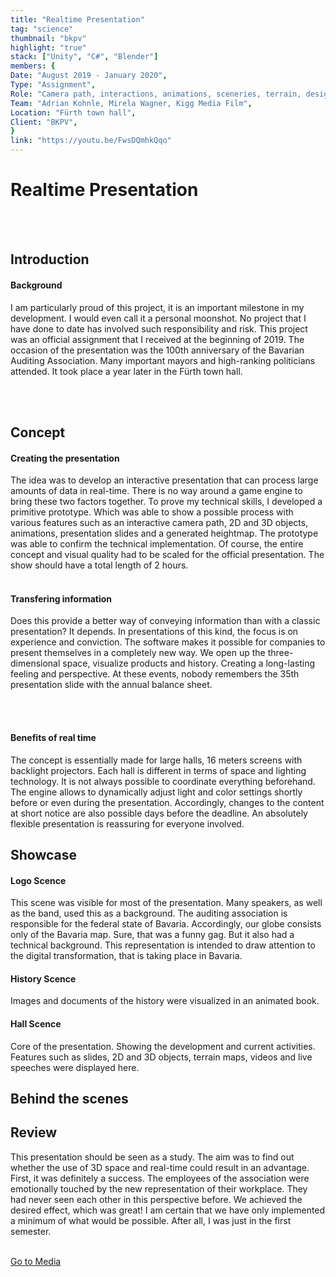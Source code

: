 ```yaml
---
title: "Realtime Presentation"
tag: "science"
thumbnail: "bkpv"
highlight: "true"
stack: ["Unity", "C#", "Blender"]
members: {
Date: "August 2019 - January 2020",
Type: "Assignment",         
Role: "Camera path, interactions, animations, sceneries, terrain, design",
Team: "Adrian Kohnle, Mirela Wagner, Kigg Media Film",
Location: "Fürth town hall",
Client: "BKPV",
}
link: "https://youtu.be/FwsDQmhkQqo"
---
```


# Realtime Presentation

<tech-stack :stack="stack"></tech-stack>

<team :link="link" :members="members" title="Media" type="Showcase"></team>

<br /> <br />

<image-loader height="large_wide" image="science/bkpv/intro"></image-loader>

## Introduction

#### Background

I am particularly proud of this project, it is an important milestone in my development. I would even call it a personal moonshot.
No project that I have done to date has involved such responsibility and risk. This project was an official assignment
that I received at the beginning of 2019. The occasion of the presentation was the 100th anniversary of the Bavarian Auditing Association.
Many important mayors and high-ranking politicians attended.
It took place a year later in the Fürth town hall.

<br /> <br />

<image-loader height="medium_wide" image="science/bkpv/title"></image-loader>

## Concept

#### Creating the presentation

The idea was to develop an interactive presentation that can process large amounts of data in real-time. There is no way around a game engine to bring these two factors together. To prove my technical skills, I developed a primitive prototype. Which was able to show a possible process with various features such as an interactive camera path, 2D and 3D objects, animations, presentation slides and a generated heightmap. The prototype was able to confirm the technical implementation. Of course, the entire concept and visual quality had to be scaled for the official presentation. The show should have a total length of 2 hours.
<br /> <br />

#### Transfering information

Does this provide a better way of conveying information than with a classic presentation? It depends. In presentations of this kind, the focus is on experience and conviction. The software makes it possible for companies to present themselves in a completely new way. We open up the three-dimensional
space, visualize products and history. Creating a long-lasting feeling and perspective. At these events, nobody remembers the 35th presentation slide with the annual balance sheet.

<br /> <br />

#### Benefits of real time

The concept is essentially made for large halls, 16 meters screens with backlight projectors. Each hall is different in terms of space and lighting technology.
It is not always possible to coordinate everything beforehand. The engine allows to dynamically adjust light and color settings shortly before or even during the presentation. Accordingly, changes to the content at short notice are also possible days before the deadline. An absolutely flexible presentation is reassuring for everyone involved.

## Showcase

#### Logo Scence

This scene was visible for most of the presentation. Many speakers, as well as the band, used this as a background. The auditing association is responsible for the federal state of Bavaria. Accordingly, our globe consists only of the Bavaria map. Sure, that was a funny gag. But it also had a technical background. This representation is intended to draw attention to the digital transformation, that is taking place in Bavaria.

<image-loader height="medium_wide" image="science/bkpv/intro"></image-loader>

#### History Scence

Images and documents of the history were visualized in an animated book.

<image-loader height="medium_wide" image="science/bkpv/history"></image-loader>

#### Hall Scence

Core of the presentation. Showing the development and current activities.
Features such as slides, 2D and 3D objects, terrain maps, videos and live speeches were displayed here.

<image-loader height="small_wide" image="science/bkpv/present"></image-loader>

## Behind the scenes

<image-loader height="small_wide" image="science/bkpv/scenes"></image-loader>

## Review

This presentation should be seen as a study. The aim was to find out whether the use of 3D space and real-time could result in an advantage. First, it was definitely a success. The employees of the association were emotionally touched by the new representation of their workplace. They had never seen each other in this perspective before. We achieved the desired effect, which was great! I am certain that we have only implemented a minimum of what would be possible. After all, I was just in the first semester.
<br /> <br />

[Go to Media](#top)
